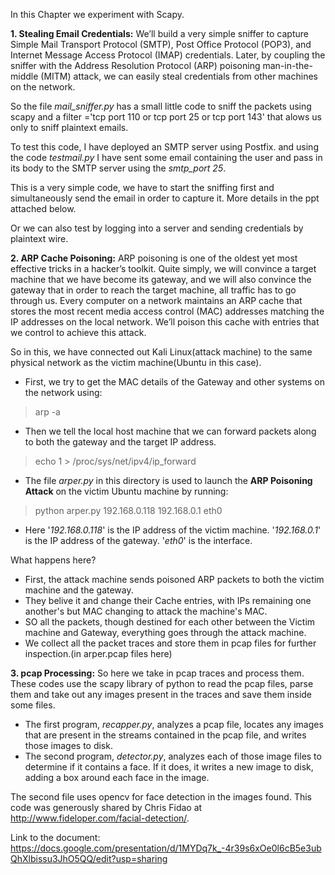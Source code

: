 In this Chapter we experiment with Scapy.

**1. Stealing Email Credentials:**
We’ll build a very simple sniffer to capture Simple
Mail Transport Protocol (SMTP), Post Office Protocol (POP3), and Internet
Message Access Protocol (IMAP) credentials. Later, by coupling the sniffer
with the Address Resolution Protocol (ARP) poisoning man-in-the-middle
(MITM) attack, we can easily steal credentials from other machines on the
network. 

So the file _mail_sniffer.py_ has a small little code to sniff the packets using scapy and a filter ='tcp port 110 or tcp port 25 or tcp port 143' that alows us only to sniff plaintext emails. 

To test this code, I have deployed an SMTP server using Postfix. and using the code _testmail.py_ I have sent some email containing the user and pass in its body to the SMTP server using the _smtp_port 25_. 

This is a very simple code, we have to start the sniffing first and simultaneously send the email in order to capture it. More details in the ppt attached below. 

Or we can also test by logging into a server and sending credentials by plaintext wire. 

**2. ARP Cache Poisoning:**
ARP poisoning is one of the oldest yet most effective tricks in a hacker’s
toolkit. Quite simply, we will convince a target machine that we have become
its gateway, and we will also convince the gateway that in order to reach
the target machine, all traffic has to go through us. Every computer on a
network maintains an ARP cache that stores the most recent media access
control (MAC) addresses matching the IP addresses on the local network.
We’ll poison this cache with entries that we control to achieve this attack.

So in this, we have connected out Kali Linux(attack machine) to the same physical network as the victim machine(Ubuntu in this case). 
- First, we try to get the MAC details of the Gateway and other systems on the network using:
>  arp -a
- Then we tell the local host machine that we can forward packets along to both the gateway and the target IP address.
>  echo 1 > /proc/sys/net/ipv4/ip_forward
- The file _arper.py_ in this directory is used to launch the **ARP Poisoning Attack** on the victim Ubuntu machine by running:
>  python arper.py 192.168.0.118 192.168.0.1 eth0
- Here '_192.168.0.118_' is the IP address of the victim machine. '_192.168.0.1_' is the IP address of the gateway. '_eth0_' is the interface.

What happens here?
- First, the attack machine sends poisoned ARP packets to both the victim machine and the gateway.
- They belive it and change their Cache entries, with IPs remaining one another's but MAC changing to attack the machine's MAC.
- SO all the packets, though destined for each other between the Victim machine and Gateway, everything goes through the attack machine.
- We collect all the packet traces and store them in pcap files for further inspection.(in arper.pcap files here)

**3. pcap Processing:**
So here we take in pcap traces and process them. These codes use the scapy library of python to read the pcap files, parse them and take out any images present in the traces and save them inside some files. 
- The first program, _recapper.py_, analyzes a pcap file, locates any images that are present in the streams contained in the pcap file, and writes those images to disk.
- The second program, _detector.py_, analyzes each of those image files to determine if it contains a face. If it does, it writes a new image to disk, adding a box around each face in the image.

The second file uses opencv for face detection in the images found. 
This code was generously shared by Chris Fidao at http://www.fideloper.com/facial-detection/. 

Link to the document: https://docs.google.com/presentation/d/1MYDq7k_-4r39s6xOe0l6cB5e3ubQhXlbissu3JhO5QQ/edit?usp=sharing
